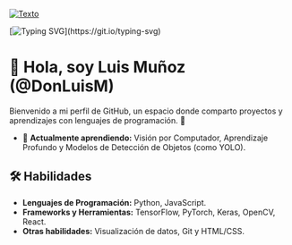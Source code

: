 [![Texto](https://img.shields.io/badge/Etiqueta-Valor-COLOR?style=ESTILO&logo=LOGO)]()

[![Typing SVG](https://readme-typing-svg.demolab.com?font=Poppins&weight=500&size=22&duration=6000&pause=1000&color=1E90FF&repeat=false&width=440&lines=%C2%A1Bienvenido+a+mi+perfil+de+GitHub!)](https://git.io/typing-svg)

# 👋 Hola, soy Luis Muñoz (@DonLuisM)  
Bienvenido a mi perfil de GitHub, un espacio donde comparto proyectos y aprendizajes con lenguajes de programación. 🚀  

- 🌱 **Actualmente aprendiendo:** Visión por Computador, Aprendizaje Profundo y Modelos de Detección de Objetos (como YOLO).  

## 🛠️ Habilidades  
- **Lenguajes de Programación:** Python, JavaScript.  
- **Frameworks y Herramientas:** TensorFlow, PyTorch, Keras, OpenCV, React.  
- **Otras habilidades:** Visualización de datos, Git y HTML/CSS.  

<!-- Añadir los repositorios que me faltan 
<!--
## 💻 Proyectos Destacados  
1. [**Detección de Vehículos con YOLOv8**](https://github.com/DonLuisM/vehicles-detection)  
   - Utiliza YOLOv8 y dataset personalizado para identificar vehículos en tiempo real.  
2. [**Asistente Médico Inteligente**](https://github.com/DonLuisM/medical-ai-chatbot)  
   - Chatbot con capacidades de diagnóstico preliminar basado en ML y PNL.
-->

<!--
## 📫 Contáctame  
- 🌐 **Portafolio:** [donluism.dev](https://tu-portafolio.com)  
- 💼 **LinkedIn:** [Luis Mejía](https://www.linkedin.com/in/tu-perfil/)  
- ✉️ **Correo:** donluis@gmail.com  
-->
